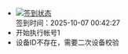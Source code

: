 - [![签到状态](https://github.com/womade/Cloud189-Actions/actions/workflows/main.yml/badge.svg?branch=main)](https://github.com/womade/Cloud189-Actions/actions/workflows/main.yml) <br> 签到时间：2025-10-07 00:42:27
- 开始执行帐号1
- 设备ID不存在，需要二次设备校验

